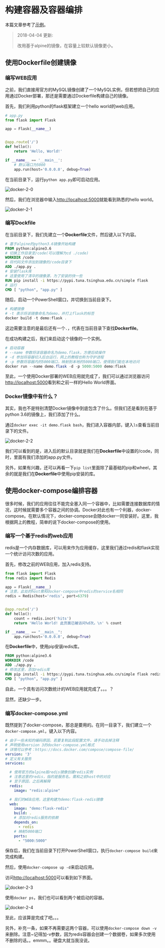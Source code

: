 # 构建容器及容器编排

本篇文章参考了[示例](https://yeasy.gitbooks.io/docker_practice/content/compose/usage.html)。

> 2018-04-04 更新:
>
> 改用基于alpine的镜像，在容量上较默认镜像更小。

## 使用Dockerfile创建镜像

### 编写WEB应用

之前，我们直接用官方的MySQL镜像创建了一个MySQL实例，但若想把自己的应用通过Docker部署，那还是需要通过Dockerfile构建自己的镜像。

首先，我们利用python的flask框架建立一个hello world的web应用。

```python
# app.py
from flask import Flask

app = Flask(__name__)


@app.route('/')
def hello():
    return 'Hello, World!'

if __name__ == '__main__':
    # 默认端口为5000
    app.run(host='0.0.0.0', debug=True)
```

在当前目录下，运行`python app.py`即可启动应用。

![docker-2-0](../Images/docker-2-0.png)

然后，我们在浏览器中输入[http://localhost:5000](http://localhost:5000)就能看到熟悉的hello world。

![docker-2-1](../Images/docker-2-1.png)

### 编写Dockfile

在当前目录下，我们先建立一个**Dockerfile**文件，然后键入以下内容。

```Dockerfile
# 基于alpine的python3.6镜像开始构建
FROM python:alpine3.6
# 切换工作目录至/code(可以理解为cd ./code)
WORKDIR /code
# 将代码文件添加到镜像的/code目录下
ADD ./app.py .
# 安装flask库
# 这里使用了清华的镜像源，为了安装的快一些
RUN pip install -i https://pypi.tuna.tsinghua.edu.cn/simple flask
# 运行
CMD [ "python", "app.py" ]
```

随后，启动一个PowerShell窗口，并切换到当前目录下。

```PowerShell
# 构建镜像
# -t 表示将该镜像命名为demo，并打上flask的标签
docker build -t demo:flask .
```

这边需要注意的是最后还有一个`.`，代表在当前目录下查找**Dockerfile**。

在成功构建之后，我们来启动这个镜像的一个实例。

```PowerShell
# 启动容器
# --name 参数将该容器命名为demo.flask，方便后续操作
# -d 参加将容器切入后台运行，网上的教程也称为守护进程
# -p 参数将容器内的5000端口，映射到本地的5000端口，使得我们能在本地访问
docker run --name demo.flask -d -p 5000:5000 demo:flask
```

至此，一个使用Docker部署的WEB应用就完成了，我们可以通过浏览器访问[http://localhost:5000](http://localhost:5000)看到和之前一样的Hello World界面。

### Docker镜像中有什么？

其实，我也不是特别清楚Docker镜像中到底包含了什么。但我们还是看到在基于python 3.6的镜像上，我们添加了什么。

通过`docker exec -it demo.flask bash`，我们进入容器内部，键入`ls`查看当前目录下的文件。

![docker-2-2](../Images/docker-2-2.png)

我们可以看到的是，进入后的默认目录就是我们在**Dockerfile**中设置的/code，同时，里面有我们添加的app.py文件。

另外，如果有兴趣，还可以再看一下`pip list`里面除了最基础的pip和wheel，其余的就是我们在**Dockerfile**中使用pip安装的库。

## 使用docker-compose编排容器

很多时候，我们的应用往往不能完全塞入同一个容器中，比如需要连接数据库的情况，这时候就需要多个容器之间的协调。Docker对此也有一个利器，docker-compose。在默认情况下，docker-compose会随docker一同安装好。这里，我根据网上的教程，简单的说下docker-compose的使用。

### 编写一个基于redis的web应用

redis是一个内存数据库，可以用来作为应用缓存，这里我们通过redis和flask实现一个统计访问次数的应用。

首先，修改之前的WEB应用，加入redis支持。

```python
from flask import Flask
from redis import Redis

app = Flask(__name__)
# 注意，此处的host需和docker-compose中redis的service名相同
redis = Redis(host='redis', port=6379)


@app.route('/')
def hello():
    count = redis.incr('hits')
    return 'Hello World! 此页面已被访问%d次。\n' % count

if __name__ == "__main__":
    app.run(host='0.0.0.0', debug=True)
```

在**Dockerfile**中，使用pip安装redis库。

```Dockerfile
FROM python:alpine3.6
WORKDIR /code
ADD ./app.py .
# 修改这里，添加redis库
RUN pip install -i https://pypi.tuna.tsinghua.edu.cn/simple flask redis
CMD [ "python", "app.py" ]
```

自此，一个具有访问次数统计的WEB应用就完成了。。。？

显然，还缺少一步。

### 编写docker-compose.yml

既然提到了docker-compose，那总是要用的。在同一目录下，我们建立一个`docker-compose.yml`，键入以下内容。

```yml
# 由于一些未知的编码原因，若要复制此段配置文件，请手动去掉注释
# 声明使用version 3的docker-compose.yml格式
# 详情可以参考：https://docs.docker.com/compose/compose-file/
version: '3'
# 定义有关服务
services:

  # 使用官方的alpine版redis镜像创建redis实例
  # 注意这里的redis，指的是服务名，需和之前host中的对应
  # 至于原因，之后再解释
  redis:
    image: "redis:alpine"

  # 我们的WEB应用，这里构建为demo:flask-redis镜像
  web:
    image: "demo:flask-redis"
    build: .
    # 添加对redis服务的依赖
    depends_on:
      - redis
    # 映射5000端口
    ports:
      - "5000:5000"
```

保存后，我们在当前目录下打开PowerShell窗口，执行`docker-compose build`来完成构建。

然后，使用`docker-compose up -d`来启动应用。

访问[http://localhost:5000](http://localhost:5000)可以看到如下界面。

![docker-2-3](../Images/docker-2-3.png)

使用`docker ps`，我们也可以看到两个被启动的容器。

![docker-2-4](../Images/docker-2-4.png)

至此，应该算是完成了吧。。。

另外，补充一条，如果不再需要这两个容器，可以使用`docker-compose down -v`来删除。注意~记得加-v参数，因为redis容器会创建一个数据卷，如果多次使用不删除的话。。emmm。。硬盘大就当我没说。